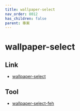```yaml
---
title: wallpaper-select
nav_order: 8012
has_children: false
parent: 專案
---
```


# wallpaper-select


## Link

* [wallpaper-select](https://samwhelp.github.io/note-about-fzf/read/project/wallpaper-select/)


## Tool

* [wallpaper-select-feh](https://samwhelp.github.io/note-about-fzf/read/project/wallpaper-select/wallpaper-select-feh)
